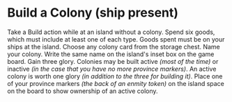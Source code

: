 # Build a Colony (ship present)
Take a Build action while at an island without a colony. Spend six goods, which must include at least one of each type. Goods spent must be on your ships at the island. Choose any colony card from the storage chest. Name your colony. Write the same name on the island's inset box on the game board. Gain three glory. Colonies may be built active *(most of the time)* or inactive *(in the case that you have no more province markers)*. An active colony is worth one glory *(in addition to the three for building it)*. Place one of your province markers *(the back of an enmity token)* on the island space on the board to show ownership of an active colony.
